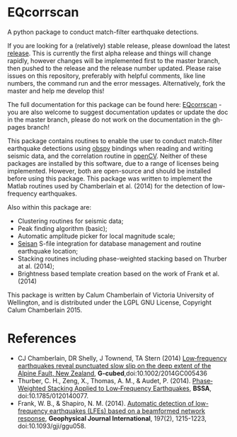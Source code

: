 # EQcorrscan
A python package to conduct match-filter earthquake detections.

If you are looking for a (relatively) stable release, please download the latest
[release](https://github.com/calum-chamberlain/EQcorrscan/releases/tag/v0.0-alpha.1).
This is currently the first alpha release and things will change rapidly, however
changes will be implemented first to the master branch, then pushed to the release
and the release number updated.  Please raise issues on this repository, preferably
with helpful comments, like line numbers, the command run and the error messages.
Alternatively, fork the master and help me develop this!

The full documentation for this package can be found here:
[EQcorrscan](http://calum-chamberlain.github.io/EQcorrscan/) - you are also
welcome to suggest documentation updates or update the doc in the master branch, please
do not work on the documentation in the gh-pages branch!

This package contains routines to enable the user to conduct match-filter earthquake
detections using [obspy](https://github.com/obspy/obspy/wiki) bindings when reading
and writing seismic data, and the correlation routine in [openCV](http://opencv.org/).
Neither of these packages are installed by this software, due to a range of
licenses being implemented.  However, both are open-source and should be installed
before using this package.  This package was written to implement the Matlab routines
used by Chamberlain et al. (2014) for the detection of low-frequency earthquakes.

Also within this package are:
* Clustering routines for seismic data;
* Peak finding algorithm (basic);
* Automatic amplitude picker for local magnitude scale;
* [Seisan](http://seisan.info/) S-file integration for database management and routine earthquake location;
* Stacking routines including phase-weighted stacking based on Thurber at al. (2014);
* Brightness based template creation based on the work of Frank et al. (2014)

This package is written by Calum Chamberlain of Victoria University of Wellington, and
is distributed under the LGPL GNU License, Copyright Calum Chamberlain 2015.

# References
* CJ Chamberlain, DR Shelly, J Townend, TA Stern (2014) [Low‐frequency earthquakes reveal punctuated slow slip on the deep extent of the Alpine Fault, New Zealand](http://onlinelibrary.wiley.com/doi/10.1002/2014GC005436/full), __G-cubed__,doi:10.1002/2014GC005436
* Thurber, C. H., Zeng, X., Thomas, A. M., & Audet, P. (2014). [Phase‐Weighted Stacking Applied to Low‐Frequency Earthquakes](http://www.bssaonline.org/content/early/2014/08/12/0120140077.abstract), __BSSA__, doi:10.1785/0120140077.
* Frank, W. B., & Shapiro, N. M. (2014). [Automatic detection of low-frequency earthquakes (LFEs) based on a beamformed network response](http://gji.oxfordjournals.org/content/197/2/1215.short), __Geophysical Journal International__, 197(2), 1215-1223, doi:10.1093/gji/ggu058.
